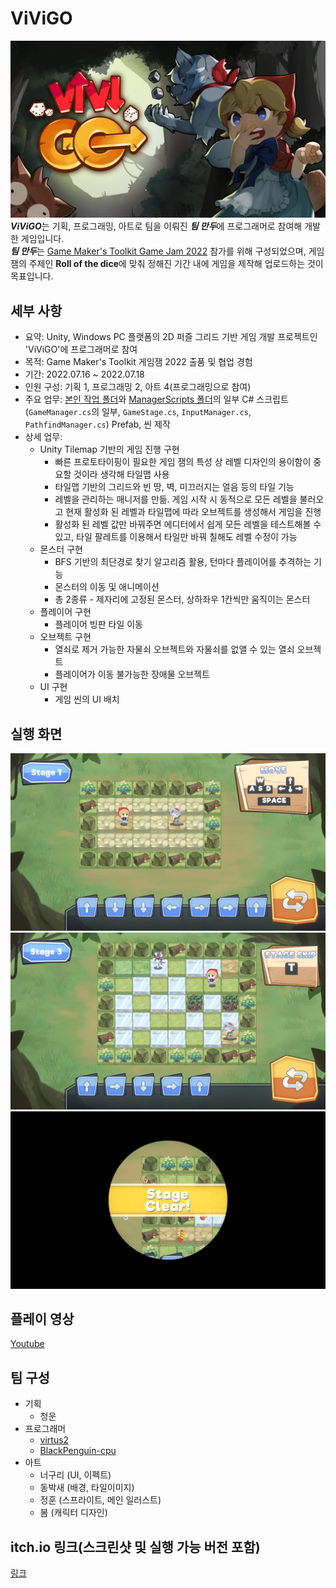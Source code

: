 # ViViGO
![1](https://github.com/virtus2/gmtkGameJam/blob/main/screenshots/1.png)
***ViViGO***는 기획, 프로그래밍, 아트로 팀을 이뤄진 ***팀 만두***에 프로그래머로 참여해 개발한 게임입니다.  
***팀 만두***는 [Game Maker's Toolkit Game Jam 2022](https://itch.io/jam/gmtk-jam-2022) 참가를 위해 구성되었으며, 게임 잼의 주제인 **Roll of the dice**에 맞춰 정해진 기간 내에 게임을 제작해 업로드하는 것이 목표입니다. 
  
## 세부 사항
- 요약: Unity, Windows PC 플랫폼의 2D 퍼즐 그리드 기반 게임 개발 프로젝트인 'ViViGO'에 프로그래머로 참여
- 목적: Game Maker's Toolkit 게임잼 2022 출품 및 협업 경험
- 기간: 2022.07.16 ~ 2022.07.18
- 인원 구성: 기획 1, 프로그래밍 2, 아트 4(프로그래밍으로 참여)
- 주요 업무: [본인 작업 폴더](https://github.com/virtus2/gmtkGameJam/tree/main/Assets/virtus2)와 [ManagerScripts 폴더](https://github.com/virtus2/gmtkGameJam/tree/main/Assets/ManagerScripts)의 일부 C# 스크립트(`GameManager.cs`의 일부, `GameStage.cs`, `InputManager.cs`, `PathfindManager.cs`) Prefab, 씬 제작
- 상세 업무: 
  - Unity Tilemap 기반의 게임 진행 구현 
    - 빠른 프로토타이핑이 필요한 게임 잼의 특성 상 레벨 디자인의 용이함이 중요할 것이라 생각해 타일맵 사용
    - 타일맵 기반의 그리드와 빈 땅, 벽, 미끄러지는 얼음 등의 타일 기능
    - 레벨을 관리하는 매니저를 만듦. 게임 시작 시 동적으로 모든 레벨을 불러오고 현재 활성화 된 레벨과 타일맵에 따라 오브젝트를 생성해서 게임을 진행
    - 활성화 된 레벨 값만 바꿔주면 에디터에서 쉽게 모든 레벨을 테스트해볼 수 있고, 타일 팔레트를 이용해서 타일만 바꿔 칠해도 레벨 수정이 가능
  - 몬스터 구현
    - BFS 기반의 최단경로 찾기 알고리즘 활용, 턴마다 플레이어를 추격하는 기능
    - 몬스터의 이동 및 애니메이션
    - 총 2종류 - 제자리에 고정된 몬스터, 상하좌우 1칸씩만 움직이는 몬스터
  - 플레이어 구현
    - 플레이어 빙판 타일 이동
  - 오브젝트 구현
    - 열쇠로 제거 가능한 자물쇠 오브젝트와 자물쇠를 없앨 수 있는 열쇠 오브젝트
    - 플레이어가 이동 불가능한 장애물 오브젝트
  - UI 구현
    - 게임 씬의 UI 배치
    
## 실행 화면
![2](https://github.com/virtus2/gmtkGameJam/blob/main/screenshots/2.png)  
![3](https://github.com/virtus2/gmtkGameJam/blob/main/screenshots/3.png)  
![4](https://github.com/virtus2/gmtkGameJam/blob/main/screenshots/4.png)  

## 플레이 영상
[Youtube](https://youtu.be/L-NIGxc5ThA)  

## 팀 구성
- 기획
  - 청운
- 프로그래머
  - [virtus2](https://github.com/virtus2)
  - [BlackPenguin-cpu](https://github.com/BlackPenguin-cpu/)
- 아트
  - 너구리 (UI, 이펙트)
  - 동박새 (배경, 타일이미지)
  - 정훈 (스프라이트, 메인 일러스트)
  - 봄 (캐릭터 디자인)

## itch.io 링크(스크린샷 및 실행 가능 버전 포함)
[링크](https://corn97.itch.io/vivigo)

